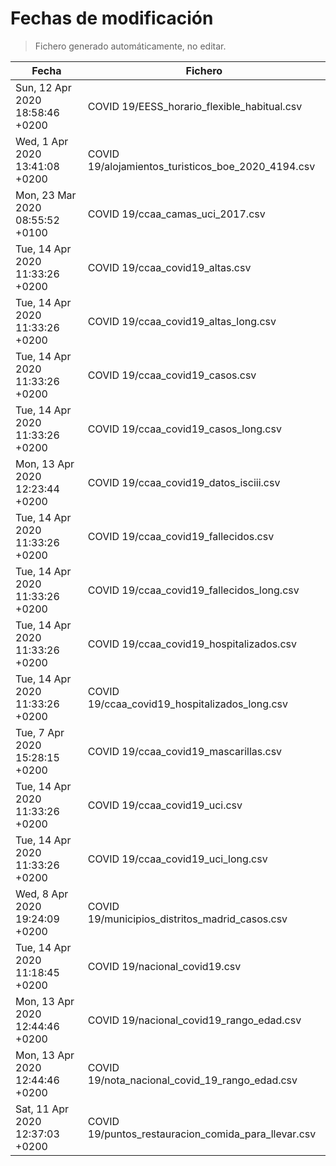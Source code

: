# Fechas de modificación

> Fichero generado automáticamente, no editar.

| Fecha                           | Fichero                  |
|---------------------------------|--------------------------|
| Sun, 12 Apr 2020 18:58:46 +0200  | COVID 19/EESS_horario_flexible_habitual.csv |
| Wed, 1 Apr 2020 13:41:08 +0200  | COVID 19/alojamientos_turisticos_boe_2020_4194.csv |
| Mon, 23 Mar 2020 08:55:52 +0100  | COVID 19/ccaa_camas_uci_2017.csv |
| Tue, 14 Apr 2020 11:33:26 +0200  | COVID 19/ccaa_covid19_altas.csv |
| Tue, 14 Apr 2020 11:33:26 +0200  | COVID 19/ccaa_covid19_altas_long.csv |
| Tue, 14 Apr 2020 11:33:26 +0200  | COVID 19/ccaa_covid19_casos.csv |
| Tue, 14 Apr 2020 11:33:26 +0200  | COVID 19/ccaa_covid19_casos_long.csv |
| Mon, 13 Apr 2020 12:23:44 +0200  | COVID 19/ccaa_covid19_datos_isciii.csv |
| Tue, 14 Apr 2020 11:33:26 +0200  | COVID 19/ccaa_covid19_fallecidos.csv |
| Tue, 14 Apr 2020 11:33:26 +0200  | COVID 19/ccaa_covid19_fallecidos_long.csv |
| Tue, 14 Apr 2020 11:33:26 +0200  | COVID 19/ccaa_covid19_hospitalizados.csv |
| Tue, 14 Apr 2020 11:33:26 +0200  | COVID 19/ccaa_covid19_hospitalizados_long.csv |
| Tue, 7 Apr 2020 15:28:15 +0200  | COVID 19/ccaa_covid19_mascarillas.csv |
| Tue, 14 Apr 2020 11:33:26 +0200  | COVID 19/ccaa_covid19_uci.csv |
| Tue, 14 Apr 2020 11:33:26 +0200  | COVID 19/ccaa_covid19_uci_long.csv |
| Wed, 8 Apr 2020 19:24:09 +0200  | COVID 19/municipios_distritos_madrid_casos.csv |
| Tue, 14 Apr 2020 11:18:45 +0200  | COVID 19/nacional_covid19.csv |
| Mon, 13 Apr 2020 12:44:46 +0200  | COVID 19/nacional_covid19_rango_edad.csv |
| Mon, 13 Apr 2020 12:44:46 +0200  | COVID 19/nota_nacional_covid_19_rango_edad.csv |
| Sat, 11 Apr 2020 12:37:03 +0200  | COVID 19/puntos_restauracion_comida_para_llevar.csv |
